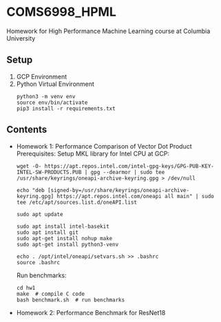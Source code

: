 # COMS6998_HPML
Homework for High Performance Machine Learning course at Columbia University

## Setup
1. GCP Environment
2. Python Virtual Environment
    ```shell
    python3 -m venv env
    source env/bin/activate
    pip3 install -r requirements.txt
    ```
## Contents
- Homework 1: Performance Comparison of Vector Dot Product
    Prerequisites: Setup MKL library for Intel CPU at GCP: 
    ```shell
    wget -O- https://apt.repos.intel.com/intel-gpg-keys/GPG-PUB-KEY-INTEL-SW-PRODUCTS.PUB | gpg --dearmor | sudo tee /usr/share/keyrings/oneapi-archive-keyring.gpg > /dev/null

    echo "deb [signed-by=/usr/share/keyrings/oneapi-archive-keyring.gpg] https://apt.repos.intel.com/oneapi all main" | sudo tee /etc/apt/sources.list.d/oneAPI.list

    sudo apt update

    sudo apt install intel-basekit
    sudo apt install git
    sudo apt-get install nohup make
    sudo apt-get install python3-venv

    echo . /opt/intel/oneapi/setvars.sh >> .bashrc
    source .bashrc
    ```
    Run benchmarks:
    ```shell
    cd hw1
    make  # compile C code
    bash benchmark.sh  # run benchmarks
    ```
- Homework 2: Performance Benchmark for ResNet18
